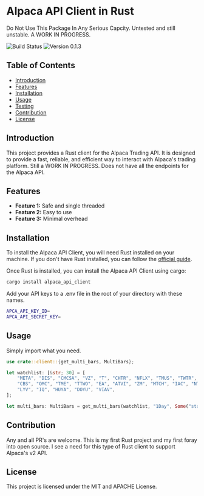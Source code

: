 # Alpaca API Client in Rust

Do Not Use This Package In Any Serious Capcity. Untested and still unstable. A WORK IN PROGRESS.

![Build Status](https://img.shields.io/badge/build-passing-green.svg)
![Version 0.1.3](https://img.shields.io/badge/version-0.1.3-blue.svg)

## Table of Contents

- [Introduction](#introduction)
- [Features](#features)
- [Installation](#installation)
- [Usage](#usage)
- [Testing](#testing)
- [Contribution](#contribution)
- [License](#license)

## Introduction

This project provides a Rust client for the Alpaca Trading API. It is designed to provide a fast, reliable, and efficient way to interact with Alpaca's trading platform. Still a WORK IN PROGRESS. Does not have all the endpoints for the Alpaca API.

## Features

- **Feature 1:** Safe and single threaded
- **Feature 2:** Easy to use
- **Feature 3:** Minimal overhead

## Installation

To install the Alpaca API Client, you will need Rust installed on your machine. If you don't have Rust installed, you can follow the [official guide](https://www.rust-lang.org/tools/install).

Once Rust is installed, you can install the Alpaca API Client using cargo:

```bash
cargo install alpaca_api_client
```

Add your API keys to a .env file in the root of your directory with these names.

```bash
APCA_API_KEY_ID=
APCA_API_SECRET_KEY=
```

## Usage

Simply import what you need.

```rust
use crate::client::{get_multi_bars, MultiBars};

let watchlist: [&str; 30] = [
    "META", "DIS", "CMCSA", "VZ", "T", "CHTR", "NFLX", "TMUS", "TWTR", "FOXA", "FOX", "DISH",
    "CBS", "OMC", "TME", "TTWO", "EA", "ATVI", "ZM", "MTCH", "IAC", "NTES", "BIDU", "ROKU", "SPOT",
    "LYV", "IQ", "HUYA", "DOYU", "VIAV",
];

let multi_bars: MultiBars = get_multi_bars(watchlist, "1Day", Some("start=2022-01-01"));
```

## Contribution

Any and all PR's are welcome. This is my first Rust project and my first foray into open source. I see a need for this type of Rust client to support Alpaca's v2 API.

## License

This project is licensed under the MIT and APACHE License.
